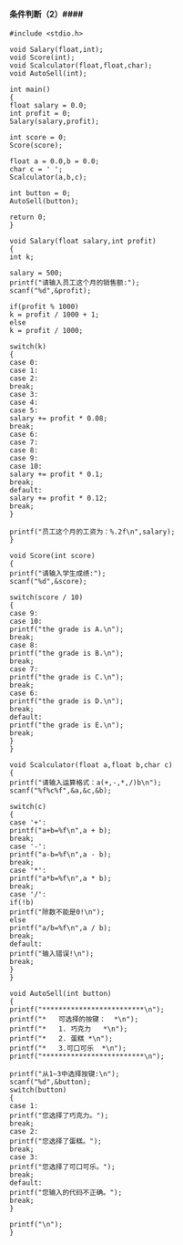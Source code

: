 #### 条件判断（2）####
    
    #include <stdio.h>
    
    void Salary(float,int);
    void Score(int);
    void Scalculator(float,float,char);
    void AutoSell(int);
    
    int main()
    {
    float salary = 0.0;
    int profit = 0;
    Salary(salary,profit);
    
    int score = 0;
    Score(score);
    
    float a = 0.0,b = 0.0;
    char c = ' ';
    Scalculator(a,b,c);
    
    int button = 0;
    AutoSell(button);
    
    return 0;
    }
    
    void Salary(float salary,int profit)
    {
    int k;
    
    salary = 500;
    printf("请输入员工这个月的销售额:");
    scanf("%d",&profit);
    
    if(profit % 1000)
    k = profit / 1000 + 1;
    else
    k = profit / 1000;
    
    switch(k)
    {
    case 0:
    case 1:
    case 2:
    break;
    case 3:
    case 4:
    case 5:
    salary += profit * 0.08;
    break;
    case 6:
    case 7:
    case 8:
    case 9:
    case 10:
    salary += profit * 0.1;
    break;
    default:
    salary += profit * 0.12;
    break;
    }
    
    printf("员工这个月的工资为：%.2f\n",salary);
    }
    
    void Score(int score)
    {
    printf("请输入学生成绩:");
    scanf("%d",&score);
    
    switch(score / 10)
    {
    case 9:
    case 10:
    printf("the grade is A.\n");
    break;
    case 8:
    printf("the grade is B.\n");
    break;
    case 7:
    printf("the grade is C.\n");
    break;
    case 6:
    printf("the grade is D.\n");
    break;
    default:
    printf("the grade is E.\n");
    break;
    }
    }
    
    void Scalculator(float a,float b,char c)
    {
    printf("请输入运算格式：a(+,-,*,/)b\n");
    scanf("%f%c%f",&a,&c,&b);
    
    switch(c)
    {
    case '+':
    printf("a+b=%f\n",a + b);
    break;
    case '-':
    printf("a-b=%f\n",a - b);
    break;
    case '*':
    printf("a*b=%f\n",a * b);
    break;
    case '/':
    if(!b)
    printf("除数不能是0!\n");
    else
    printf("a/b=%f\n",a / b);
    break;
    default:
    printf("输入错误!\n");
    break;
    }
    }
    
    void AutoSell(int button)
    {
    printf("*************************\n");
    printf("*   可选择的按键：  *\n");
    printf("*   1. 巧克力   *\n");
    printf("*   2. 蛋糕 *\n");
    printf("*   3.可口可乐  *\n");
    printf("*************************\n");
    
    printf("从1~3中选择按键:\n");
    scanf("%d",&button);
    switch(button)
    {
    case 1:
    printf("您选择了巧克力。");
    break;
    case 2:
    printf("您选择了蛋糕。");
    break;
    case 3:
    printf("您选择了可口可乐。");
    break;
    default:
    printf("您输入的代码不正确。");
    break;
    }
    
    printf("\n");
    }
    